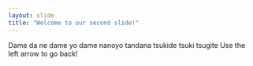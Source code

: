 ```yaml
---
layout: slide
title: "Welcome to our second slide!"
---
```

Dame da ne dame yo dame nanoyo tandana tsukide tsuki tsugite
Use the left arrow to go back!

